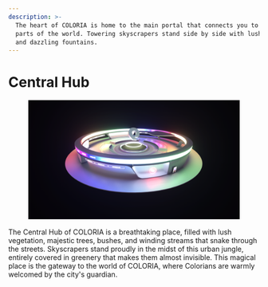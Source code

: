 ```yaml
---
description: >-
  The heart of COLORIA is home to the main portal that connects you to other
  parts of the world. Towering skyscrapers stand side by side with lush gardens
  and dazzling fountains.
---
```


# Central Hub

<figure><img src="../.gitbook/assets/Scene_0010.png" alt=""><figcaption></figcaption></figure>

The Central Hub of COLORIA is a breathtaking place, filled with lush vegetation, majestic trees, bushes, and winding streams that snake through the streets. Skyscrapers stand proudly in the midst of this urban jungle, entirely covered in greenery that makes them almost invisible. This magical place is the gateway to the world of COLORIA, where Colorians are warmly welcomed by the city's guardian.
